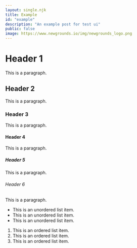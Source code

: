 ```yaml
---
layout: single.njk
title: Example
id: "example"
description: "An example post for test ui"
public: false
image: https://www.newgrounds.io/img/newgrounds_logo.png
---
```


# Header 1
This is a paragraph.

## Header 2
This is a paragraph.

### Header 3
This is a paragraph.

#### Header 4   
This is a paragraph.

##### Header 5
This is a paragraph.

###### Header 6
This is a paragraph.



- This is an unordered list item.
- This is an unordered list item.
- This is an unordered list item.

1. This is an ordered list item.
2. This is an ordered list item.
3. This is an ordered list item.